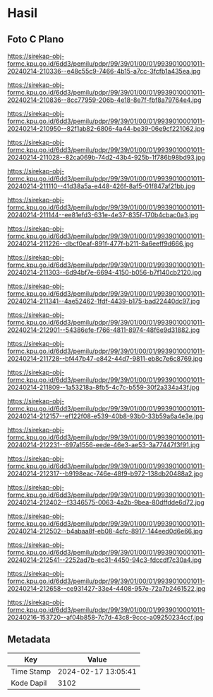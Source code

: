 # Hasil

## Foto C Plano

https://sirekap-obj-formc.kpu.go.id/6dd3/pemilu/pdpr/99/39/01/00/01/9939010001011-20240214-210336--e48c55c9-7466-4b15-a7cc-3fcfb1a435ea.jpg

https://sirekap-obj-formc.kpu.go.id/6dd3/pemilu/pdpr/99/39/01/00/01/9939010001011-20240214-210836--8cc77959-206b-4e18-8e7f-fbf8a79764e4.jpg

https://sirekap-obj-formc.kpu.go.id/6dd3/pemilu/pdpr/99/39/01/00/01/9939010001011-20240214-210950--82f1ab82-6806-4a44-be39-06e9cf221062.jpg

https://sirekap-obj-formc.kpu.go.id/6dd3/pemilu/pdpr/99/39/01/00/01/9939010001011-20240214-211028--82ca069b-74d2-43b4-925b-1f786b98bd93.jpg

https://sirekap-obj-formc.kpu.go.id/6dd3/pemilu/pdpr/99/39/01/00/01/9939010001011-20240214-211110--41d38a5a-e448-426f-8af5-01f847af21bb.jpg

https://sirekap-obj-formc.kpu.go.id/6dd3/pemilu/pdpr/99/39/01/00/01/9939010001011-20240214-211144--ee81efd3-631e-4e37-835f-170b4cbac0a3.jpg

https://sirekap-obj-formc.kpu.go.id/6dd3/pemilu/pdpr/99/39/01/00/01/9939010001011-20240214-211226--dbcf0eaf-891f-477f-b211-8a6eeff9d666.jpg

https://sirekap-obj-formc.kpu.go.id/6dd3/pemilu/pdpr/99/39/01/00/01/9939010001011-20240214-211303--6d94bf7e-6694-4150-b056-b7f140cb2120.jpg

https://sirekap-obj-formc.kpu.go.id/6dd3/pemilu/pdpr/99/39/01/00/01/9939010001011-20240214-211341--4ae52462-1fdf-4439-b175-bad22440dc97.jpg

https://sirekap-obj-formc.kpu.go.id/6dd3/pemilu/pdpr/99/39/01/00/01/9939010001011-20240214-212901--54386efe-f766-4811-8974-48f6e9d31882.jpg

https://sirekap-obj-formc.kpu.go.id/6dd3/pemilu/pdpr/99/39/01/00/01/9939010001011-20240214-211728--bf447b47-e842-44d7-9811-eb8c7e6c8769.jpg

https://sirekap-obj-formc.kpu.go.id/6dd3/pemilu/pdpr/99/39/01/00/01/9939010001011-20240214-211809--1a53218a-8fb5-4c7c-b559-30f2a334a43f.jpg

https://sirekap-obj-formc.kpu.go.id/6dd3/pemilu/pdpr/99/39/01/00/01/9939010001011-20240214-212157--ef122f08-e539-40b8-93b0-33b59a6a4e3e.jpg

https://sirekap-obj-formc.kpu.go.id/6dd3/pemilu/pdpr/99/39/01/00/01/9939010001011-20240214-212231--897a1556-eede-46e3-ae53-3a77447f3f91.jpg

https://sirekap-obj-formc.kpu.go.id/6dd3/pemilu/pdpr/99/39/01/00/01/9939010001011-20240214-212317--b9198eac-746e-48f9-b972-138db20488a2.jpg

https://sirekap-obj-formc.kpu.go.id/6dd3/pemilu/pdpr/99/39/01/00/01/9939010001011-20240214-212402--f3346575-0063-4a2b-9bea-80dffdde6d72.jpg

https://sirekap-obj-formc.kpu.go.id/6dd3/pemilu/pdpr/99/39/01/00/01/9939010001011-20240214-212502--b4abaa8f-eb08-4cfc-8917-144eed0d6e66.jpg

https://sirekap-obj-formc.kpu.go.id/6dd3/pemilu/pdpr/99/39/01/00/01/9939010001011-20240214-212541--2252ad7b-ec31-4450-94c3-fdccdf7c30a4.jpg

https://sirekap-obj-formc.kpu.go.id/6dd3/pemilu/pdpr/99/39/01/00/01/9939010001011-20240214-212658--ce931427-33e4-4408-957e-72a7b2461522.jpg

https://sirekap-obj-formc.kpu.go.id/6dd3/pemilu/pdpr/99/39/01/00/01/9939010001011-20240216-153720--af04b858-7c7d-43c8-9ccc-a09250234ccf.jpg


## Metadata

| Key        | Value               |
| ---------- | ------------------- |
| Time Stamp | 2024-02-17 13:05:41 |
| Kode Dapil | 3102                |




